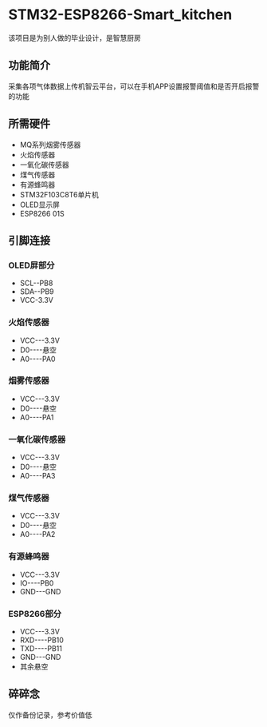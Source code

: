 # STM32-ESP8266-Smart_kitchen
该项目是为别人做的毕业设计，是智慧厨房
## 功能简介
采集各项气体数据上传机智云平台，可以在手机APP设置报警阈值和是否开启报警的功能
## 所需硬件
- MQ系列烟雾传感器
- 火焰传感器
- 一氧化碳传感器
- 煤气传感器
- 有源蜂鸣器
- STM32F103C8T6单片机
- OLED显示屏
- ESP8266 01S
## 引脚连接
### OLED屏部分
- SCL--PB8
- SDA--PB9
- VCC-3.3V
### 火焰传感器
- VCC---3.3V
- D0----悬空
- A0----PA0
### 烟雾传感器
- VCC---3.3V
- D0----悬空
- A0----PA1
### 一氧化碳传感器
- VCC---3.3V
- D0----悬空
- A0----PA3
### 煤气传感器
- VCC---3.3V
- D0----悬空
- A0----PA2
### 有源蜂鸣器
- VCC---3.3V
- IO----PB0
- GND---GND
### ESP8266部分
- VCC---3.3V
- RXD----PB10
- TXD----PB11
- GND---GND
- 其余悬空
## 碎碎念
仅作备份记录，参考价值低
